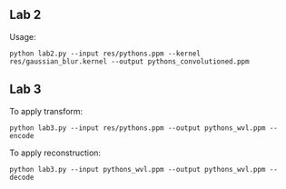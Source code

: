 ## Lab 2
Usage:

``python lab2.py --input res/pythons.ppm --kernel res/gaussian_blur.kernel --output pythons_convolutioned.ppm``

## Lab 3

To apply transform:

``python lab3.py --input res/pythons.ppm --output pythons_wvl.ppm --encode``

To apply reconstruction:

``python lab3.py --input pythons_wvl.ppm --output pythons_wvl.ppm --decode``

